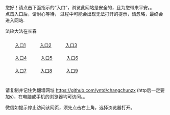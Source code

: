 您好！请点击下面指示的“入口”，浏览此网站是安全的，且为您带来平安。。 <br/>
点击入口后，请耐心等待， 过程中可能会出现无法打开的提示，请忽略，最终会进入网站. </br>

法轮大法在长春<br/>
<div style="padding:10px"><a style="margin:20px" target="_blank" href="https://dpfrzdd5xwt5n.cloudfront.net/2Qpsp?eznorvcv" id="ccLink1" rel="nofollow">入口1</a> <a target="_blank" style="margin:20px" href="https://d2mfkqv9qucyiy.cloudfront.net/2Qpsp?bywswwt" id="ccLink2" rel="nofollow">入口2</a> <a style="margin:20px" target="_blank" href="https://d1fjwdmx4gan3w.cloudfront.net/2Qpsp?rilxpzuw" id="ccLink3" rel="nofollow">入口3</a></div>

<div style="padding:10px" ><a style="margin:20px" target="_blank" href="https://dpfrzdd5xwt5n.cloudfront.net/2Qpsp?eznorvcv" id="ccLink4" rel="nofollow">入口4</a> <a style="margin:20px" href="https://d2mfkqv9qucyiy.cloudfront.net/2Qpsp?bywswwt" target="_blank" id="ccLink5" rel="nofollow">入口5</a> <a style="margin:20px" href="https://d1fjwdmx4gan3w.cloudfront.net/2Qpsp?rilxpzuw" target="_blank" id="ccLink6" rel="nofollow">入口6</a></div>

<div style="padding:10px"><a style="margin:20px" target="_blank" href="https://dpfrzdd5xwt5n.cloudfront.net/2Qpsp?eznorvcv" id="ccLink7" rel="nofollow">入口7</a> <a style="margin:20px" href="https://d2mfkqv9qucyiy.cloudfront.net/2Qpsp?bywswwt" target="_blank" id="ccLink8" rel="nofollow">入口8</a> <a style="margin:20px" target="_blank" href="https://d1fjwdmx4gan3w.cloudfront.net/2Qpsp?rilxpzuw" id="ccLink9" rel="nofollow">入口9</a></div>

<br/>



请复制并记住免翻墙网址 https://github.com/yntd/changchunzx (http后一定要加s)，在电脑或手机的浏览器均可访问。。<br/>

微信如提示停止访问该网页，须先点击右上角，选择浏览器打开。
